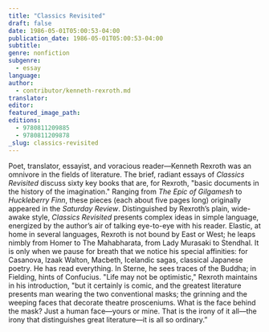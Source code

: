 ```yaml
---
title: "Classics Revisited"
draft: false
date: 1986-05-01T05:00:53-04:00
publication_date: 1986-05-01T05:00:53-04:00
subtitle:
genre: nonfiction
subgenre:
  - essay
language:
author:
  - contributor/kenneth-rexroth.md
translator:
editor:
featured_image_path:
editions:
  - 9780811209885
  - 9780811209878
_slug: classics-revisited
---
```


Poet, translator, essayist, and voracious reader––Kenneth Rexroth was an omnivore in the fields of literature. The brief, radiant essays of _Classics Revisited_ discuss sixty key books that are, for Rexroth, "basic documents in the history of the imagination." Ranging from _The Epic of Gilgamesh_ to _Huckleberry Finn_, these pieces (each about five pages long) originally appeared in the _Saturday Review_. Distinguished by Rexroth’s plain, wide-awake style, _Classics Revisited_ presents complex ideas in simple language, energized by the author’s air of talking eye-to-eye with his reader. Elastic, at home in several languages, Rexroth is not bound by East or West; he leaps nimbly from Homer to The Mahabharata, from Lady Murasaki to Stendhal. It is only when we pause for breath that we notice his special affinities: for Casanova, lzaak Walton, Macbeth, Icelandic sagas, classical Japanese poetry. He has read everything. In Sterne, he sees traces of the Buddha; in Fielding, hints of Confucius. "Life may not be optimistic," Rexroth maintains in his introduction, "but it certainly is comic, and the greatest literature presents man wearing the two conventional masks; the grinning and the weeping faces that decorate theatre prosceniums. What is the face behind the mask? Just a human face––yours or mine. That is the irony of it all––the irony that distinguishes great literature––it is all so ordinary.”

